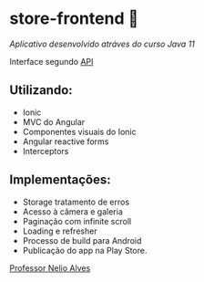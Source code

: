 # store-frontend :convenience_store:


_Aplicativo desenvolvido atráves do curso Java 11_

Interface segundo [API](https://github.com/carvalhoandre/store-backend)

## Utilizando: 
- Ionic 
- MVC do Angular
- Componentes visuais do Ionic 
- Angular reactive forms 
- Interceptors

## Implementações:
- Storage tratamento de erros  
- Acesso à câmera e galeria 
- Paginação com infinite scroll 
- Loading e refresher 
- Processo de build para Android 
- Publicação do app na Play Store.
 
[Professor Nelio Alves](https://www.udemy.com/user/nelio-alves/)
